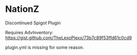 # NationZ
Discontinued Spigot Plugin

Requires AdvInventory: https://gist.github.com/TheLexoPlexx/73b7c89f53ffd61c0cd9

plugin.yml is missing for some reason.
